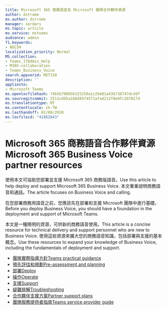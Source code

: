 ```yaml
---
title: Microsoft 365 商務語音及 Microsoft 團隊合作夥伴資源
author: dstrome
ms.author: dstrome
manager: serdars
ms.topic: article
ms.service: msteams
audience: admin
f1.keywords:
- NOCSH
localization_priority: Normal
MS.collection:
- Teams_ITAdmin_Help
- M365-collaboration
- Teams_Business_Voice
search.appverid: MET150
description: ''
appliesto:
- Microsoft Teams
ms.openlocfilehash: 74b5679805b325250a1c29e01a436738747dc49f
ms.sourcegitcommit: 2511cd95a186d95f4571afa4212f8e0fc207817d
ms.translationtype: MT
ms.contentlocale: zh-TW
ms.lasthandoff: 02/08/2020
ms.locfileid: "41862843"
---
```

# <a name="microsoft-365-business-voice-partner-resources"></a><span data-ttu-id="735be-102">Microsoft 365 商務語音合作夥伴資源</span><span class="sxs-lookup"><span data-stu-id="735be-102">Microsoft 365 Business Voice partner resources</span></span>

<span data-ttu-id="735be-103">使用本文可協助您部署並支援 Microsoft 365 商務版語音。</span><span class="sxs-lookup"><span data-stu-id="735be-103">Use this article to help deploy and support Microsoft 365 Business Voice.</span></span> <span data-ttu-id="735be-104">本文著重說明商務語音和通話。</span><span class="sxs-lookup"><span data-stu-id="735be-104">The article focuses on Business Voice and calling.</span></span>

<span data-ttu-id="735be-105">在您部署商務用語音之前，您應該先在部署和支援 Microsoft 團隊中進行基礎。</span><span class="sxs-lookup"><span data-stu-id="735be-105">Before you deploy Business Voice, you should have a foundation in the deployment and support of Microsoft Teams.</span></span>

<span data-ttu-id="735be-106">本文是一種簡明的資源，可供新的商務語音使用。</span><span class="sxs-lookup"><span data-stu-id="735be-106">This article is a concise resource for technical delivery and support personnel who are new to Business Voice.</span></span> <span data-ttu-id="735be-107">使用這些資源來擴大您的商務語音知識，包括部署與支援的基本概念。</span><span class="sxs-lookup"><span data-stu-id="735be-107">Use these resources to expand your knowledge of Business Voice, including the fundamentals of deployment and support.</span></span>

- [<span data-ttu-id="735be-108">團隊實際指導方針</span><span class="sxs-lookup"><span data-stu-id="735be-108">Teams practical guidance</span></span>](../cloud-voice-landing-page.md)
- [<span data-ttu-id="735be-109">預先評估和規劃</span><span class="sxs-lookup"><span data-stu-id="735be-109">Pre-assessment and planning</span></span>](../3-envision-evaluate-my-environment.md)
- [<span data-ttu-id="735be-110">部署</span><span class="sxs-lookup"><span data-stu-id="735be-110">Deploy</span></span>](../3-onboard-deploy-my-service.md)
- [<span data-ttu-id="735be-111">操作</span><span class="sxs-lookup"><span data-stu-id="735be-111">Operate</span></span>](../1-drive-value-operate-my-service.md)
- [<span data-ttu-id="735be-112">支援</span><span class="sxs-lookup"><span data-stu-id="735be-112">Support</span></span>](../prepare-network.md)
- [<span data-ttu-id="735be-113">疑難排解</span><span class="sxs-lookup"><span data-stu-id="735be-113">Troubleshooting</span></span>](../connectivity-issues.md)
- [<span data-ttu-id="735be-114">合作夥伴支援方案</span><span class="sxs-lookup"><span data-stu-id="735be-114">Partner support plans</span></span>](https://partner.microsoft.com/support/partnersupport)
- [<span data-ttu-id="735be-115">團隊服務提供者指南</span><span class="sxs-lookup"><span data-stu-id="735be-115">Teams service provider guide</span></span>](https://aka.ms/teamsserviceproviderguide)
